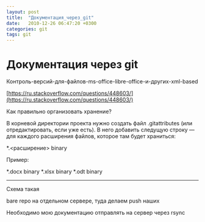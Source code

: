 ```yaml
---
layout: post
title:  "Документация_через_git"
date:   2010-12-26 06:47:20 +0300
categories: git
tags: git
---
```


# Документация через git

Контроль-версий-для-файлов-ms-office-libre-office-и-других-xml-based

[https://ru.stackoverflow.com/questions/448603/](https://ru.stackoverflow.com/questions/448603/)

Как правильно организовать хранение?

В корневой директории проекта нужно создать файл .gitattributes (или отредактировать, если уже есть). В него добавить следущую строку — для каждого расширения файлов, которое там будет храниться:

*.<расширение> binary

Пример:

*.docx    binary
*.xlsx    binary
*.odt    binary


--------------------------------------------------------------------------------------------------------------------------
Схема такая

bare repo на отдельном сервере, туда делаем push наших



Необходимо мою документацию отправлять на сервер через rsync
